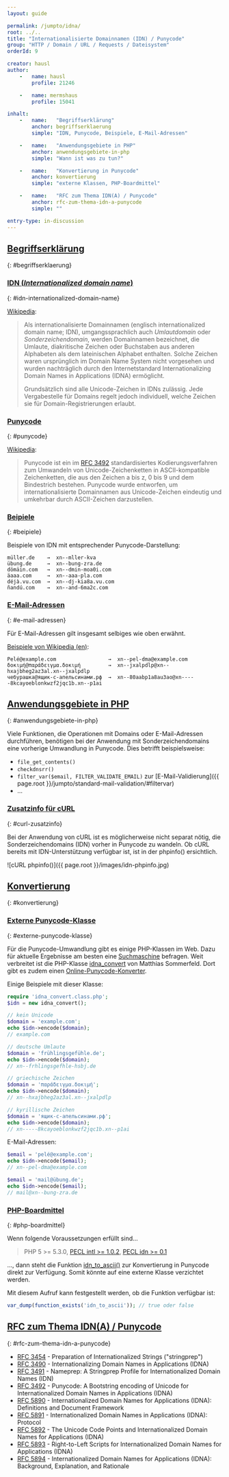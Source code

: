 ```yaml
---
layout: guide

permalink: /jumpto/idna/
root: ../..
title: "Internationalisierte Domainnamen (IDN) / Punycode"
group: "HTTP / Domain / URL / Requests / Dateisystem"
orderId: 9

creator: hausl
author:
    -   name: hausl
        profile: 21246

    -   name: mermshaus
        profile: 15041

inhalt:
    -   name:   "Begriffserklärung"
        anchor: begriffserklaerung
        simple: "IDN, Punycode, Beispiele, E-Mail-Adressen"

    -   name:   "Anwendungsgebiete in PHP"
        anchor: anwendungsgebiete-in-php
        simple: "Wann ist was zu tun?"

    -   name:   "Konvertierung in Punycode"
        anchor: konvertierung
        simple: "externe Klassen, PHP-Boardmittel"

    -   name:   "RFC zum Thema IDN(A) / Punycode"
        anchor: rfc-zum-thema-idn-a-punycode
        simple: ""

entry-type: in-discussion
---
```


## [Begriffserklärung](#begriffserklaerung)
{: #begriffserklaerung}

### [IDN (*Internationalized domain name*)](#idn-internationalized-domain-name)
{: #idn-internationalized-domain-name}

[Wikipedia](http://de.wikipedia.org/wiki/Internationalisierter_Domainname):

> Als internationalisierte Domainnamen (englisch internationalized domain name; IDN), umgangssprachlich auch *Umlautdomain* oder *Sonderzeichendomain*, werden Domainnamen bezeichnet, die Umlaute, diakritische Zeichen oder Buchstaben aus anderen Alphabeten als dem lateinischen Alphabet enthalten. Solche Zeichen waren ursprünglich im Domain Name System nicht vorgesehen und wurden nachträglich durch den Internetstandard Internationalizing Domain Names in Applications (IDNA) ermöglicht.
>
> Grundsätzlich sind alle Unicode-Zeichen in IDNs zulässig. Jede Vergabestelle für Domains regelt jedoch individuell, welche Zeichen sie für Domain-Registrierungen erlaubt.

### [Punycode](#punycode)
{: #punycode}

[Wikipedia](http://de.wikipedia.org/wiki/Punycode):

> Punycode ist ein im [RFC 3492](http://tools.ietf.org/html/rfc3492) standardisiertes Kodierungsverfahren zum Umwandeln von Unicode-Zeichenketten in ASCII-kompatible Zeichenketten, die aus den Zeichen a bis z, 0 bis 9 und dem Bindestrich bestehen. Punycode wurde entworfen, um internationalisierte Domainnamen aus Unicode-Zeichen eindeutig und umkehrbar durch ASCII-Zeichen darzustellen.

### [Beipiele](#beipiele)
{: #beipiele}

Beispiele von IDN mit entsprechender Punycode-Darstellung:

~~~
müller.de    →  xn--mller-kva
übung.de     →  xn--bung-zra.de
dömäin.com   →  xn--dmin-moa0i.com
äaaa.com     →  xn--aaa-pla.com
déjà.vu.com  →  xn--dj-kia8a.vu.com
ñandú.com    →  xn--and-6ma2c.com
~~~

### [E-Mail-Adressen](#e-mail-adressen)
{: #e-mail-adressen}

Für E-Mail-Adressen gilt insgesamt selbiges wie oben erwähnt.

[Beispiele von Wikipedia (en)](http://en.wikipedia.org/wiki/Email_address#Internationalization_examples):

~~~
Pelé@example.com                 →  xn--pel-dma@example.com
δοκιμή@παράδειγμα.δοκιμή         →  xn--jxalpdlp@xn--hxajbheg2az3al.xn--jxalpdlp
чебурашка@ящик-с-апельсинами.рф  →  xn--80aabp1a8au3ao@xn-----8kcayoeblonkwzf2jqc1b.xn--p1ai
~~~



## [Anwendungsgebiete in PHP](#anwendungsgebiete-in-php)
{: #anwendungsgebiete-in-php}

Viele Funktionen, die Operationen mit Domains oder E-Mail-Adressen durchführen, benötigen bei der Anwendung mit Sonderzeichendomains eine vorherige Umwandlung in Punycode. Dies betrifft beispielsweise:

- `file_get_contents()`
- `checkdnsrr()`
- `filter_var($email, FILTER_VALIDATE_EMAIL)` zur [E-Mail-Validierung]({{ page.root }}/jumpto/standard-mail-validation/#filtervar)
- …

### [Zusatzinfo für cURL](#curl-zusatzinfo)
{: #curl-zusatzinfo}

Bei der Anwendung von cURL ist es möglicherweise nicht separat nötig, die Sonderzeichendomains (IDN) vorher in Punycode zu wandeln. Ob cURL bereits mit IDN-Unterstützung verfügbar ist, ist in der phpinfo() ersichtlich.

![cURL phpinfo()]({{ page.root }}/images/idn-phpinfo.jpg)



## [Konvertierung](#konvertierung)
{: #konvertierung}

### [Externe Punycode-Klasse](#externe-punycode-klasse)
{: #externe-punycode-klasse}

Für die Punycode-Umwandlung gibt es einige PHP-Klassen im Web. Dazu für aktuelle Ergebnisse am besten eine [Suchmaschine] befragen. Weit verbreitet ist die PHP-Klasse [idna_convert] von Matthias Sommerfeld. Dort gibt es zudem einen [Online-Punycode-Konverter][OPK].

[Suchmaschine]: https://duckduckgo.com/?q=!g+php+(punycode+OR+idna+converter)
[idna_convert]: http://phlymail.com/de/downloads/idna-convert.html
[OPK]: http://idnaconv.phlymail.de/?lang=de

Einige Beispiele mit dieser Klasse:

~~~ php
require 'idna_convert.class.php';
$idn = new idna_convert();

// kein Unicode
$domain = 'example.com';
echo $idn->encode($domain);
// example.com

// deutsche Umlaute
$domain = 'frühlingsgefühle.de';
echo $idn->encode($domain);
// xn--frhlingsgefhle-hsbj.de

// griechische Zeichen
$domain = 'παράδειγμα.δοκιμή';
echo $idn->encode($domain);
// xn--hxajbheg2az3al.xn--jxalpdlp

// kyrillische Zeichen
$domain = 'ящик-с-апельсинами.рф';
echo $idn->encode($domain);
// xn-----8kcayoeblonkwzf2jqc1b.xn--p1ai
~~~

E-Mail-Adressen:

~~~ php
$email = 'pelé@example.com';
echo $idn->encode($email);
// xn--pel-dma@example.com

$email = 'mail@übung.de';
echo $idn->encode($email);
// mail@xn--bung-zra.de
~~~

### [PHP-Boardmittel](#php-boardmittel)
{: #php-boardmittel}

Wenn folgende Voraussetzungen erfüllt sind…

> PHP 5 >= 5.3.0, [PECL intl >= 1.0.2](http://pecl.php.net/package/intl), [PECL idn >= 0.1](http://pecl.php.net/package/idn)

…, dann steht die Funktion [idn_to_ascii()](http://php.net/manual/de/function.idn-to-ascii.php) zur Konvertierung in Punycode direkt zur Verfügung. Somit könnte auf eine externe Klasse verzichtet werden.

Mit diesem Aufruf kann festgestellt werden, ob die Funktion verfügbar ist:

~~~ php
var_dump(function_exists('idn_to_ascii')); // true oder false
~~~



## [RFC zum Thema IDN(A) / Punycode](#rfc-zum-thema-idn-a-punycode)
{: #rfc-zum-thema-idn-a-punycode}

- [RFC 3454](http://tools.ietf.org/html/rfc3454) - Preparation of Internationalized Strings ("stringprep")
- [RFC 3490](http://tools.ietf.org/html/rfc3490) - Internationalizing Domain Names in Applications (IDNA)
- [RFC 3491](http://tools.ietf.org/html/rfc3491) - Nameprep: A Stringprep Profile for Internationalized Domain Names (IDN)
- [RFC 3492](http://tools.ietf.org/html/rfc3492) - Punycode: A Bootstring encoding of Unicode for Internationalized Domain Names in Applications (IDNA)
- [RFC 5890](http://tools.ietf.org/html/rfc5890) - Internationalized Domain Names for Applications (IDNA): Definitions and Document Framework
- [RFC 5891](http://tools.ietf.org/html/rfc5891) - Internationalized Domain Names in Applications (IDNA): Protocol
- [RFC 5892](http://tools.ietf.org/html/rfc5892) - The Unicode Code Points and Internationalized Domain Names for Applications (IDNA)
- [RFC 5893](http://tools.ietf.org/html/rfc5893) - Right-to-Left Scripts for Internationalized Domain Names for Applications (IDNA)
- [RFC 5894](http://tools.ietf.org/html/rfc5894) - Internationalized Domain Names for Applications (IDNA): Background, Explanation, and Rationale
